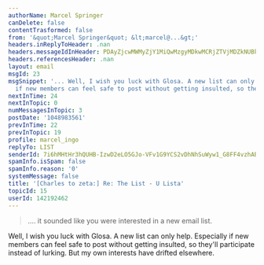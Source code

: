 ```yaml
---
authorName: Marcel Springer
canDelete: false
contentTrasformed: false
from: '&quot;Marcel Springer&quot; &lt;marcel@...&gt;'
headers.inReplyToHeader: .nan
headers.messageIdInHeader: PDAyZjcwMWMyZjY1MiQwMzgyMDkwMCRjZTVjMDZkNUBkZWZhdWx0Pg==
headers.referencesHeader: .nan
layout: email
msgId: 23
msgSnippet: '... Well, I wish you luck with Glosa. A new list can only help. Especially
  if new members can feel safe to post without getting insulted, so they ll'
nextInTime: 24
nextInTopic: 0
numMessagesInTopic: 3
postDate: '1048983561'
prevInTime: 22
prevInTopic: 19
profile: marcel_ingo
replyTo: LIST
senderId: 7i6hMHtHr3hQUHB-IzwD2eLO5GJo-VFv1G9YCS2vDhNhSuWyw1_G8FF4vzhAB_4bgwR1jUx5irYPeMzt1ZDuVas6RjuF-fr1Yz0qYBM6
spamInfo.isSpam: false
spamInfo.reason: '0'
systemMessage: false
title: '[Charles to zeta:] Re: The List - U Lista'
topicId: 15
userId: 142192462
---
```


> .... it sounded like you were interested in a new email list.

Well, I wish you luck with Glosa. A new list can only help.
Especially if new members can feel safe to post without
getting insulted, so they'll participate instead of lurking.
But my own interests have drifted elsewhere.




